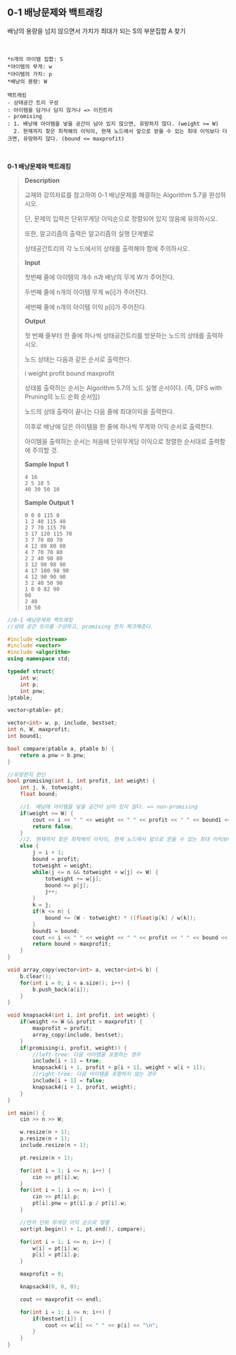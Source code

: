 ## 0-1 배낭문제와 백트래킹

배낭의 용량을 넘지 않으면서 가치가 최대가 되는 S의 부분집합 A 찾기

<br>

``````
*n개의 아이템 집합: S
*아이템의 무게: w
*아이템의 가치: p
*배낭의 용량: W

백트래킹
- 상태공간 트리 구성
: 아이템을 담거나 담지 않거나 => 이진트리
- promising
: 1. 배낭에 아이템을 넣을 공간이 남아 있지 않으면, 유망하지 않다. (weight >= W)
  2. 현재까지 찾은 최적해의 이익이, 현재 노드에서 앞으로 얻을 수 있는 최대 이익보다 더 크면, 유망하지 않다. (bound <= maxprofit)
``````

<br>

**0-1 배낭문제와 백트래킹**

> **Description**
>
> 교재와 강의자료를 참고하여 0-1 배낭문제를 해결하는 Algorithm 5.7을 완성하시오.
>
> 단, 문제의 입력은 단위무게당 이익순으로 정렬되어 있지 않음에 유의하시오.
>
> 또한, 알고리즘의 출력은 알고리즘의 실행 단계별로
>
> 상태공간트리의 각 노드에서의 상태를 출력해야 함에 주의하시오.
>
> **Input**
>
> 첫번째 줄에 아이템의 개수 n과 배낭의 무게 W가 주어진다.
>
> 두번째 줄에 n개의 아이템 무게 w[i]가 주어진다.
>
> 세번째 줄에 n개의 아이템 이익 p[i]가 주어진다.
>
> **Output**
>
> 첫 번째 줄부터 한 줄에 하나씩 상태공간트리를 방문하는 노드의 상태를 출력하시오.
>
> 노드 상태는 다음과 같은 순서로 출력한다.
>
> i weight profit bound maxprofit
>
> 상태를 출력하는 순서는 Algorithm 5.7의 노드 실행 순서이다. (즉, DFS with Pruning의 노드 순회 순서임)
>
> 노드의 상태 출력이 끝나는 다음 줄에 최대이익을 출력한다.
>
> 이후로 배낭에 담은 아이템을 한 줄에 하나씩 무게와 이익 순서로 출력한다.
>
> 아이템을 출력하는 순서는 처음에 단위무게당 이익으로 정렬한 순서대로 출력함에 주의할 것.
>
> **Sample Input 1**
>
> ```
> 4 16
> 2 5 10 5
> 40 30 50 10
> ```
>
> **Sample Output 1**
>
> ```
> 0 0 0 115 0
> 1 2 40 115 40
> 2 7 70 115 70
> 3 17 120 115 70
> 3 7 70 80 70
> 4 12 80 80 80
> 4 7 70 70 80
> 2 2 40 98 80
> 3 12 90 98 90
> 4 17 100 98 90
> 4 12 90 90 90
> 3 2 40 50 90
> 1 0 0 82 90
> 90
> 2 40
> 10 50
> ```

```cpp
//0-1 배낭문제와 백트래킹
//상태 공간 트리를 구성하고, promising 한지 체크해준다.

#include <iostream>
#include <vector>
#include <algorithm>
using namespace std;

typedef struct{
    int w;
    int p;
    int pnw;
}ptable;

vector<ptable> pt;

vector<int> w, p, include, bestset;
int n, W, maxprofit;
int bound1;

bool compare(ptable a, ptable b) {
    return a.pnw > b.pnw;
}

//유망한지 판단
bool promising(int i, int profit, int weight) {
    int j, k, totweight;
    float bound;

    //1. 배낭에 아이템을 넣을 공간이 남아 있지 않다. => non-promising
    if(weight >= W) {
        cout << i << " " << weight << " " << profit << " " << bound1 << " " << maxprofit << "\n";
        return false;
    }
    //2. 현재까지 찾은 최적해의 이익이, 현재 노드에서 앞으로 얻을 수 있는 최대 이익보다 더 크다. => non-promising
    else {
        j = i + 1;
        bound = profit;
        totweight = weight;
        while(j <= n && totweight + w[j] <= W) {
            totweight += w[j];
            bound += p[j];
            j++;
        }
        k = j;
        if(k <= n) {
            bound += (W - totweight) * ((float)p[k] / w[k]);
        }
        bound1 = bound;
        cout << i << " " << weight << " " << profit << " " << bound << " " << maxprofit << "\n";
        return bound > maxprofit;
    }
}

void array_copy(vector<int> a, vector<int>& b) {
    b.clear();
    for(int i = 0; i < a.size(); i++) {
        b.push_back(a[i]);
    }
}

void knapsack4(int i, int profit, int weight) {
    if(weight <= W && profit > maxprofit) {
        maxprofit = profit;
        array_copy(include, bestset);
    }
    if(promising(i, profit, weight)) {
        //left-tree: 다음 아이템을 포함하는 경우
        include[i + 1] = true;
        knapsack4(i + 1, profit + p[i + 1], weight + w[i + 1]);
        //right-tree: 다음 아이템을 포함하지 않는 경우
        include[i + 1] = false;
        knapsack4(i + 1, profit, weight);
    }
}

int main() {
    cin >> n >> W;

    w.resize(n + 1);
    p.resize(n + 1);
    include.resize(n + 1);

    pt.resize(n + 1);

    for(int i = 1; i <= n; i++) {
        cin >> pt[i].w;
    }
    for(int i = 1; i <= n; i++) {
        cin >> pt[i].p;
        pt[i].pnw = pt[i].p / pt[i].w;
    }

    //먼저 단위 무게당 이익 순으로 정렬
    sort(pt.begin() + 1, pt.end(), compare);

    for(int i = 1; i <= n; i++) {
        w[i] = pt[i].w;
        p[i] = pt[i].p;
    }

    maxprofit = 0;

    knapsack4(0, 0, 0);

    cout << maxprofit << endl;

    for(int i = 1; i <= n; i++) {
        if(bestset[i]) {
            cout << w[i] << " " << p[i] << "\n";
        }
    }
}
```

